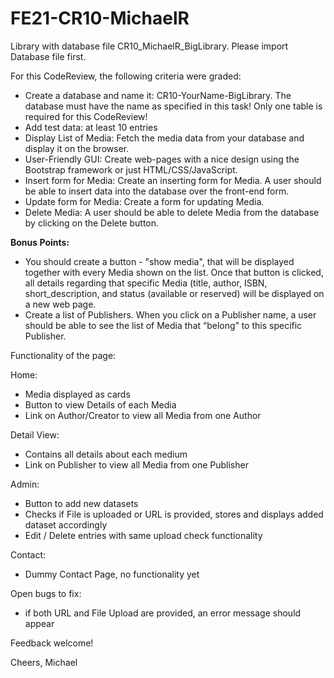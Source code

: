 # FE21-CR10-MichaelR

Library with database file CR10_MichaelR_BigLibrary. Please import Database file first.

For this CodeReview, the following criteria were graded:
- Create a database and name it: CR10-YourName-BigLibrary. The database must have the name as specified in this task! Only one table is required for this CodeReview! 
- Add test data: at least 10 entries 
- Display List of Media: Fetch the media data from your database and display it on the browser.
- User-Friendly GUI: Create web-pages with a nice design using the Bootstrap framework or just HTML/CSS/JavaScript.
- Insert form for Media: Create an inserting form for Media. A user should be able to insert data into the database over the front-end form.
- Update form for Media: Create a form for updating Media.
- Delete Media: A user should be able to delete Media from the database by clicking on the Delete button.

**Bonus Points:**

- You should create a button - "show media", that will be displayed together with every Media shown on the list. Once that button is clicked, all details regarding that specific Media (title, author, ISBN, short_description, and status (available or reserved) will be displayed on a new web page.
- Create a list of Publishers. When you click on a Publisher name, a user should be able to see the list of Media that “belong” to this specific Publisher.

Functionality of the page:

Home:
- Media displayed as cards
- Button to view Details of each Media
- Link on Author/Creator to view all Media from one Author

Detail View:
- Contains all details about each medium
- Link on Publisher to view all Media from one Publisher

Admin:
- Button to add new datasets
- Checks if File is uploaded or URL is provided, stores and displays added dataset accordingly
- Edit / Delete entries with same upload check functionality

Contact:
- Dummy Contact Page, no functionality yet

Open bugs to fix:
- if both URL and File Upload are provided, an error message should appear

Feedback welcome!

Cheers,
Michael
